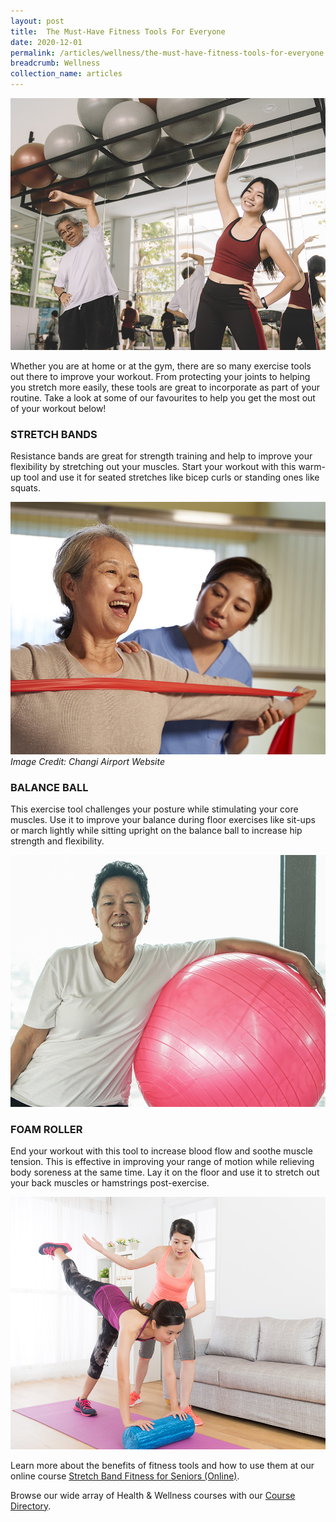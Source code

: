 ```yaml
---
layout: post
title:  The Must-Have Fitness Tools For Everyone
date: 2020-12-01
permalink: /articles/wellness/the-must-have-fitness-tools-for-everyone
breadcrumb: Wellness
collection_name: articles
---
```

![The Must-Have Fitness Tools For Everyone](/images/content-articles/wellness/the-must-have-fitness-tools-for-everyone-img1.jpg)

Whether you are at home or at the gym, there are so many exercise tools out there to improve your workout. From protecting your joints to helping you stretch more easily, these tools are great to incorporate as part of your routine. Take a look at some of our favourites to help you get the most out of your workout below!

### STRETCH BANDS
Resistance bands are great for strength training and help to improve your flexibility by stretching out your muscles. Start your workout with this warm-up tool and use it for seated stretches like bicep curls or standing ones like squats.

![The Must-Have Fitness Tools For Everyone](/images/content-articles/wellness/the-must-have-fitness-tools-for-everyone-img2.jpg)
*Image Credit: Changi Airport Website*

### BALANCE BALL
This exercise tool challenges your posture while stimulating your core muscles. Use it to improve your balance during floor exercises like sit-ups or march lightly while sitting upright on the balance ball to increase hip strength and flexibility. 

![The Must-Have Fitness Tools For Everyone](/images/content-articles/wellness/the-must-have-fitness-tools-for-everyone-img3.jpg)

### FOAM ROLLER
End your workout with this tool to increase blood flow and soothe muscle tension. This is effective in improving your range of motion while relieving body soreness at the same time. Lay it on the floor and use it to stretch out your back muscles or hamstrings post-exercise.

![The Must-Have Fitness Tools For Everyone](/images/content-articles/wellness/the-must-have-fitness-tools-for-everyone-img4.jpg)

Learn more about the benefits of fitness tools and how to use them at our online course [Stretch Band Fitness for Seniors (Online)](../../course-directory/health-and-wellness/#stretchbandfitnessforseniorsonlinecourses).

Browse our wide array of Health & Wellness courses with our [Course Directory](../../course-directory/health-and-wellness/).